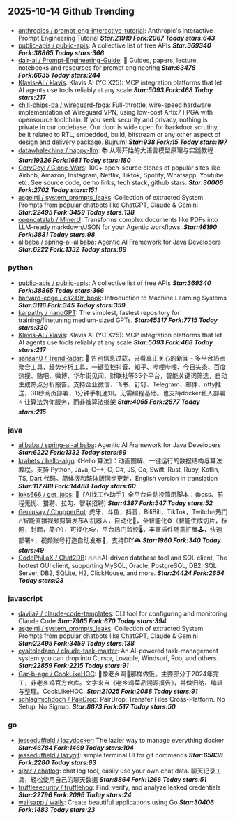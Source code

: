 ## 2025-10-14 Github Trending

### 
* [anthropics / prompt-eng-interactive-tutorial](https://github.com/anthropics/prompt-eng-interactive-tutorial): Anthropic's Interactive Prompt Engineering Tutorial ***Star:21919 Fork:2067 Today stars:643***
* [public-apis / public-apis](https://github.com/public-apis/public-apis): A collective list of free APIs ***Star:369340 Fork:38865 Today stars:366***
* [dair-ai / Prompt-Engineering-Guide](https://github.com/dair-ai/Prompt-Engineering-Guide): 🐙 Guides, papers, lecture, notebooks and resources for prompt engineering ***Star:63478 Fork:6635 Today stars:244***
* [Klavis-AI / klavis](https://github.com/Klavis-AI/klavis): Klavis AI (YC X25): MCP integration platforms that let AI agents use tools reliably at any scale ***Star:5093 Fork:468 Today stars:217***
* [chili-chips-ba / wireguard-fpga](https://github.com/chili-chips-ba/wireguard-fpga): Full-throttle, wire-speed hardware implementation of Wireguard VPN, using low-cost Artix7 FPGA with opensource toolchain. If you seek security and privacy, nothing is private in our codebase. Our door is wide open for backdoor scrutiny, be it related to RTL, embedded, build, bitstream or any other aspect of design and delivery package. Bujrum! ***Star:938 Fork:15 Today stars:197***
* [datawhalechina / happy-llm](https://github.com/datawhalechina/happy-llm): 📚 从零开始的大语言模型原理与实践教程 ***Star:19326 Fork:1681 Today stars:180***
* [GorvGoyl / Clone-Wars](https://github.com/GorvGoyl/Clone-Wars): 100+ open-source clones of popular sites like Airbnb, Amazon, Instagram, Netflix, Tiktok, Spotify, Whatsapp, Youtube etc. See source code, demo links, tech stack, github stars. ***Star:30006 Fork:2702 Today stars:151***
* [asgeirtj / system_prompts_leaks](https://github.com/asgeirtj/system_prompts_leaks): Collection of extracted System Prompts from popular chatbots like ChatGPT, Claude & Gemini ***Star:22495 Fork:3459 Today stars:138***
* [opendatalab / MinerU](https://github.com/opendatalab/MinerU): Transforms complex documents like PDFs into LLM-ready markdown/JSON for your Agentic workflows. ***Star:46190 Fork:3831 Today stars:98***
* [alibaba / spring-ai-alibaba](https://github.com/alibaba/spring-ai-alibaba): Agentic AI Framework for Java Developers ***Star:6222 Fork:1332 Today stars:89***

### python
* [public-apis / public-apis](https://github.com/public-apis/public-apis): A collective list of free APIs ***Star:369340 Fork:38865 Today stars:366***
* [harvard-edge / cs249r_book](https://github.com/harvard-edge/cs249r_book): Introduction to Machine Learning Systems ***Star:3116 Fork:345 Today stars:359***
* [karpathy / nanoGPT](https://github.com/karpathy/nanoGPT): The simplest, fastest repository for training/finetuning medium-sized GPTs. ***Star:45317 Fork:7715 Today stars:330***
* [Klavis-AI / klavis](https://github.com/Klavis-AI/klavis): Klavis AI (YC X25): MCP integration platforms that let AI agents use tools reliably at any scale ***Star:5093 Fork:468 Today stars:217***
* [sansan0 / TrendRadar](https://github.com/sansan0/TrendRadar): 🎯 告别信息过载，只看真正关心的新闻 - 多平台热点聚合工具，趋势分析工具，一键监控抖音、知乎、哔哩哔哩、今日头条、百度热搜、贴吧、微博、华尔街见闻、财联社等35个平台，智能关键词筛选，自动生成热点分析报告。支持企业微信、飞书、钉钉、Telegram、邮件、ntfy推送，30秒网页部署，1分钟手机通知，无需编程基础。也支持docker私人部署⭐ 让算法为你服务，而非被算法绑架 ***Star:4055 Fork:2877 Today stars:215***

### java
* [alibaba / spring-ai-alibaba](https://github.com/alibaba/spring-ai-alibaba): Agentic AI Framework for Java Developers ***Star:6222 Fork:1332 Today stars:89***
* [krahets / hello-algo](https://github.com/krahets/hello-algo): 《Hello 算法》：动画图解、一键运行的数据结构与算法教程。支持 Python, Java, C++, C, C#, JS, Go, Swift, Rust, Ruby, Kotlin, TS, Dart 代码。简体版和繁体版同步更新，English version in translation ***Star:117789 Fork:14488 Today stars:60***
* [loks666 / get_jobs](https://github.com/loks666/get_jobs): 💼【AI找工作助手】全平台自动投简历脚本：(boss、前程无忧、猎聘、拉勾、智联招聘) ***Star:4387 Fork:547 Today stars:52***
* [Geniusay / ChopperBot](https://github.com/Geniusay/ChopperBot): 虎牙，斗鱼，抖音，BiliBili，TikTok，Twitch🔥热门🔥智能直播视频剪辑发布AI机器人，自动化🤖，全智能化⚙（智能生成切片，标题，封面，简介），可视化👓，平台热门监控🌡，丰富插件随意扩展🕹，快速部署⚡，视频账号打造自动发布🌟，支持DIY🎮 ***Star:1960 Fork:340 Today stars:49***
* [CodePhiliaX / Chat2DB](https://github.com/CodePhiliaX/Chat2DB): 🔥🔥🔥AI-driven database tool and SQL client, The hottest GUI client, supporting MySQL, Oracle, PostgreSQL, DB2, SQL Server, DB2, SQLite, H2, ClickHouse, and more. ***Star:24424 Fork:2654 Today stars:23***

### javascript
* [davila7 / claude-code-templates](https://github.com/davila7/claude-code-templates): CLI tool for configuring and monitoring Claude Code ***Star:7965 Fork:670 Today stars:394***
* [asgeirtj / system_prompts_leaks](https://github.com/asgeirtj/system_prompts_leaks): Collection of extracted System Prompts from popular chatbots like ChatGPT, Claude & Gemini ***Star:22495 Fork:3459 Today stars:138***
* [eyaltoledano / claude-task-master](https://github.com/eyaltoledano/claude-task-master): An AI-powered task-management system you can drop into Cursor, Lovable, Windsurf, Roo, and others. ***Star:22859 Fork:2215 Today stars:91***
* [Gar-b-age / CookLikeHOC](https://github.com/Gar-b-age/CookLikeHOC): 🥢像老乡鸡🐔那样做饭。主要部分于2024年完工，非老乡鸡官方仓库。文字来自《老乡鸡菜品溯源报告》，并做归纳、编辑与整理。CookLikeHOC. ***Star:21025 Fork:2088 Today stars:91***
* [schlagmichdoch / PairDrop](https://github.com/schlagmichdoch/PairDrop): PairDrop: Transfer Files Cross-Platform. No Setup, No Signup. ***Star:8873 Fork:517 Today stars:50***

### go
* [jesseduffield / lazydocker](https://github.com/jesseduffield/lazydocker): The lazier way to manage everything docker ***Star:46784 Fork:1469 Today stars:104***
* [jesseduffield / lazygit](https://github.com/jesseduffield/lazygit): simple terminal UI for git commands ***Star:65838 Fork:2280 Today stars:63***
* [sjzar / chatlog](https://github.com/sjzar/chatlog): chat log tool, easily use your own chat data. 聊天记录工具，轻松使用自己的聊天数据 ***Star:8864 Fork:1266 Today stars:51***
* [trufflesecurity / trufflehog](https://github.com/trufflesecurity/trufflehog): Find, verify, and analyze leaked credentials ***Star:22796 Fork:2096 Today stars:24***
* [wailsapp / wails](https://github.com/wailsapp/wails): Create beautiful applications using Go ***Star:30406 Fork:1483 Today stars:23***
